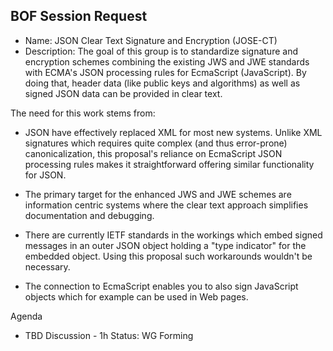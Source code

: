 ## BOF Session Request

- Name: JSON Clear Text Signature and Encryption (JOSE-CT)
- Description:
The goal of this group is to standardize signature and encryption schemes combining the existing JWS and JWE standards with ECMA's JSON processing rules for EcmaScript (JavaScript).   By doing that, header data (like public keys and algorithms) as well as signed JSON data can be provided in clear text.

The need for this work stems from: 
- JSON have effectively replaced XML for most new systems. Unlike XML signatures which requires quite complex (and thus error-prone) canonicalization, this proposal's reliance on EcmaScript JSON processing rules makes it straightforward offering similar functionality for JSON.

- The primary target for the enhanced JWS and JWE schemes are information centric systems where the clear text approach simplifies documentation and debugging.

- There are currently IETF standards in the workings which embed signed messages in an outer JSON object holding a "type indicator" for the embedded object.  Using this proposal such workarounds wouldn't be necessary.

- The connection to EcmaScript enables you to also sign JavaScript objects which for example can be used in Web pages.

Agenda
- TBD
Discussion - 1h
Status: WG Forming
